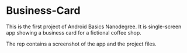 # Business-Card

This is the first project of Android Basics Nanodegree. It is single-screen app showing a business card for a fictional coffee shop.

The rep contains a screenshot of the app and the project files.
